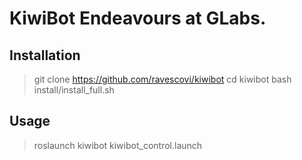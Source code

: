 # KiwiBot Endeavours at GLabs.


## Installation 

> git clone https://github.com/ravescovi/kiwibot
> cd kiwibot
> bash install/install_full.sh

## Usage

> roslaunch kiwibot kiwibot_control.launch



<!-- Original notes can be found at:
https://github.com/Interbotix/interbotix_ros_rovers/tree/main/interbotix_ros_xslocobots -->

